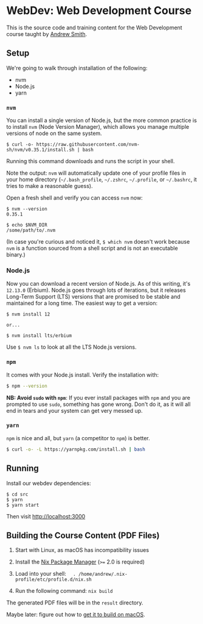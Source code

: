 # WebDev: Web Development Course

This is the source code and training content for the Web
Development course taught by [Andrew Smith](https://github.com/andrewsouthpaw/).

## Setup

We're going to walk through installation of the following:

- nvm
- Node.js
- yarn

### `nvm`

You can install a single version of Node.js, but the more common practice is to install `nvm` (Node Version Manager), which allows you manage multiple versions of node on the same system.

```
$ curl -o- https://raw.githubusercontent.com/nvm-sh/nvm/v0.35.1/install.sh | bash
```

Running this command downloads and runs the script in your shell.

Note the output: `nvm` will automatically update one of your profile files in your home directory (`~/.bash_profile`, `~/.zshrc`, `~/.profile`, or `~/.bashrc`, it tries to make a reasonable guess).
 
Open a fresh shell and verify you can access `nvm` now:

```shell
$ nvm --version
0.35.1

$ echo $NVM_DIR
/some/path/to/.nvm
```

(In case you're curious and noticed it, `$ which nvm` doesn't work because `nvm` is a function sourced from a shell script and is not an executable binary.)

### Node.js

Now you can download a recent version of Node.js. As of this writing, it's `12.13.0` (Erbium). Node.js goes through lots of iterations, but it releases Long-Term Support (LTS) versions that are promised to be stable and maintained for a long time. The easiest way to get a version:

```shell
$ nvm install 12

or...

$ nvm install lts/erbium
``` 

Use `$ nvm ls` to look at all the LTS Node.js versions.

### `npm`

It comes with your Node.js install. Verify the installation with:

```bash
$ npm --version
```

**NB: Avoid `sudo` with `npm`**: If you ever install packages with `npm` and you are prompted to use `sudo`, something has gone wrong. Don't do it, as it will all end in tears and your system can get very messed up.

### `yarn`

`npm` is nice and all, but `yarn` (a competitor to `npm`) is better.

```bash
$ curl -o- -L https://yarnpkg.com/install.sh | bash
```

## Running

Install our webdev dependencies:

```shell
$ cd src
$ yarn
$ yarn start
```

Then visit <http://localhost:3000>

## Building the Course Content (PDF Files)

1. Start with Linux, as macOS has incompatibility issues

1. Install the [Nix Package Manager](https://nixos.org/nix/) (`>=`
   2.0 is required)

1. Load into your shell: `  . /home/andrew/.nix-profile/etc/profile.d/nix.sh`

1. Run the following command: `nix build`

The generated PDF files will be in the `result` directory.

[pjones]: http://www.devalot.com/about/pjones.html

Maybe later: figure out how to [get it to build on macOS](https://www.softinio.com/post/moving-from-homebrew-to-nix-package-manager/).

